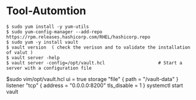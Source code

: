 # Tool-Automtion

    $ sudo yum install -y yum-utils
    $ sudo yum-config-manager --add-repo https://rpm.releases.hashicorp.com/RHEL/hashicorp.repo
    $ sudo yum -y install vault
    $ vault version  ( check the verison and to validate the installation of valut )
    $ vault server -help
    $ vault server -config=/opt/vault.hcl                    # Start a server with a configuration file

$sudo vim/opt/vault.hcl
ui = true
storage "file" {
  path = "/vault-data"
}
listener "tcp" {
 address     = "0.0.0.0:8200"
 tls_disable = 1
}
 systemctl start vault
